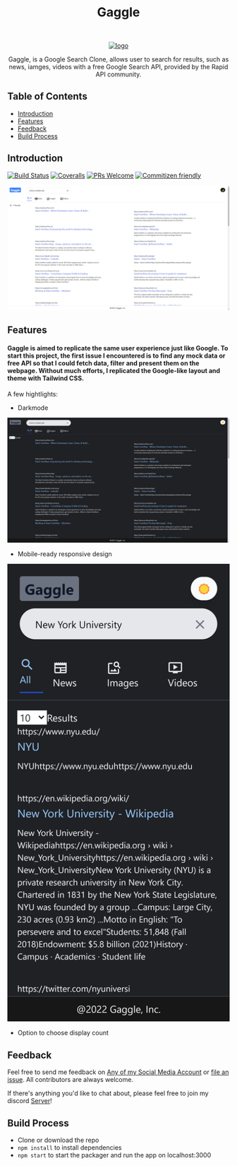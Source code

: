 <h1 align="center"> Gaggle </h1> <br>
<p align="center">
  <a href="https://anthonyzhang.netlify.app/">
    <img alt="logo" title="logo" src="public/assets/az_logo.png" height="150">
  </a>
</p>

<p align="center">
Gaggle, is a Google Search Clone, allows user to search for results, such as news, iamges, videos with a free Google Search API, provided by the Rapid API community.
</p>

<!-- START doctoc generated TOC please keep comment here to allow auto update -->
<!-- DON'T EDIT THIS SECTION, INSTEAD RE-RUN doctoc TO UPDATE -->

## Table of Contents

- [Introduction](#introduction)
- [Features](#features)
- [Feedback](#feedback)
- [Build Process](#build-process)

<!-- END doctoc generated TOC please keep comment here to allow auto update -->

## Introduction

[![Build Status](https://img.shields.io/travis/gitpoint/git-point.svg?style=flat-square)](https://travis-ci.org/gitpoint/git-point)
[![Coveralls](https://img.shields.io/coveralls/github/gitpoint/git-point.svg?style=flat-square)](https://coveralls.io/github/gitpoint/git-point)
[![PRs Welcome](https://img.shields.io/badge/PRs-welcome-brightgreen.svg?style=flat-square)](http://makeapullrequest.com)
[![Commitizen friendly](https://img.shields.io/badge/commitizen-friendly-brightgreen.svg?style=flat-square)](http://commitizen.github.io/cz-cli/)


<p align="center">
  <img src = "gaggle_light.png" width=700>
</p>

## Features

#### Gaggle is aimed to replicate the same user experience just like Google. To start this project, the first issue I encountered is to find any mock data or free API so that I could fetch data, filter and present them on the webpage. Without much efforts, I replicated the Google-like layout and theme with Tailwind CSS.

A few hightlights:

- Darkmode

<p align="center">
  <img src = "gaggle_dark.png" width=700>
</p>

- Mobile-ready responsive design

<p align="center">
  <img src = "gaggle_mobile.png" width=700>
</p>

- Option to choose display count



## Feedback

Feel free to send me feedback on [Any of my Social Media Account](https://github.com/AnthonyZhang220) or [file an issue](https://github.com/AnthonyZhang220/portfolio-website/issues/new). All contributors are always welcome.

If there's anything you'd like to chat about, please feel free to join my discord [Server](https://discord.gg/xkPRmn2HRb)!

## Build Process

- Clone or download the repo
- `npm install` to install dependencies
- `npm start` to start the packager and run the app on localhost:3000
